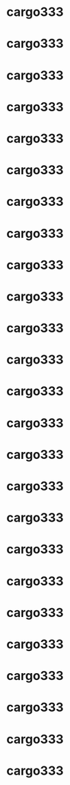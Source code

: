 # cargo333
# cargo333
# cargo333
# cargo333
# cargo333
# cargo333
# cargo333
# cargo333
# cargo333
# cargo333
# cargo333
# cargo333
# cargo333
# cargo333
# cargo333
# cargo333
# cargo333
# cargo333
# cargo333
# cargo333
# cargo333
# cargo333
# cargo333
# cargo333
# cargo333
